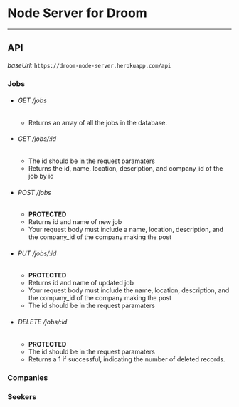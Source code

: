 # Node Server for Droom

-----------------------------------------

## **API**

*baseUrl:*  `https://droom-node-server.herokuapp.com/api`

### Jobs

  - ###### GET /jobs
    - Returns an array of all the jobs in the database.
  
  - ###### GET /jobs/:id
    - The id should be in the request paramaters
    - Returns the id, name, location, description, and company_id of the job by id

  - ###### POST /jobs
    - **PROTECTED**
    - Returns id and name of new job
    - Your request body must include a name, location, description, and the company_id of the company making the post

  - ###### PUT /jobs/:id
    - **PROTECTED**
    - Returns id and name of updated job
    - Your request body must include the name, location, description, and the company_id of the company making the post
    - The id should be in the request paramaters

  - ###### DELETE /jobs/:id
    - **PROTECTED**
    - The id should be in the request paramaters
    - Returns a 1 if successful, indicating the number of deleted records.

### Companies




### Seekers